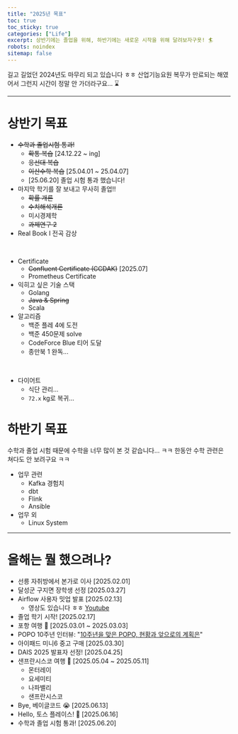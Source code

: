 ```yaml
---
title: "2025년 목표"
toc: true
toc_sticky: true
categories: ["Life"]
excerpt: 상반기에는 졸업을 위해, 하반기에는 새로운 시작을 위해 달려보자구욧! 🏄
robots: noindex
sitemap: false
---
```


길고 길었던 2024년도 마무리 되고 있습니다 ㅎㅎ 산업기능요원 복무가 만료되는 해였어서 그런지 시간이 정말 안 가더라구요... ⌛️

<hr/>

# 상반기 목표

- ~~수학과 졸업시험 통과!~~
  - ~~확통 복습~~ [24.12.22 ~ ing]
  - ~~응선대 복습~~
  - ~~이산수학 복습~~ [25.04.01 ~ 25.04.07]
  - [25.06.20] 졸업 시험 통과 했습니다!
- 마지막 학기를 잘 보내고 무사히 졸업!!
  - ~~확률 개론~~
  - ~~수치해석개론~~
  - 미시경제학
  - ~~과제연구 2~~
- Real Book I 전곡 감상

<br/>

- Certificate
  - ~~Confluent Certificate (CCDAK)~~ [2025.07]
  - Prometheus Certificate
- 익히고 싶은 기술 스택
  - Golang
  - ~~Java & Spring~~
  - Scala
- 알고리즘
  - 백준 플레 4에 도전
  - 백준 450문제 solve
  - CodeForce Blue 티어 도달
  - 종만북 1 완독...

<br/>

- 다이어트
  - 식단 관리...
  - `72.x` kg로 복귀...


# 하반기 목표

수학과 졸업 시험 때문에 수학을 너무 많이 본 것 같습니다... ㅋㅋ 한동안 수학 관련은 쳐다도 안 보려구요 ㅋㅋ

- 업무 관련
  - Kafka 경험치
  - dbt
  - Flink
  - Ansible
- 업무 외
  - Linux System


<hr/>

# 올해는 뭘 했으려나?

- 선릉 자취방에서 본가로 이사 [2025.02.01]
- 달성군 구지면 장학생 선정 [2025.03.27]
- Airflow 사용자 밋업 발표 [2025.02.13]
  - 영상도 있습니다 ㅎㅎ [Youtube](https://www.youtube.com/watch?v=vXG47ROAgqo)
- 졸업 학기 시작! [2025.02.17]
- 포항 여행 🚢 [2025.03.01 ~ 2025.03.03]
- POPO 10주년 인터뷰: "[10주년을 맞은 POPO, 현황과 앞으로의 계획은](https://times.postech.ac.kr/news/articleView.html?idxno=23618)"
- 아이패드 미니6 중고 구매 [2025.03.30]
- DAIS 2025 발표자 선정! [2025.04.25]
- 샌프란시스코 여행 🌉 [2025.05.04 ~ 2025.05.11]
  - 몬터레이
  - 요세미티
  - 나파밸리
  - 샌프란시스코
- Bye, 베이글코드 😭 [2025.06.13]
- Hello, 토스 플레이스! 🙌 [2025.06.16]
- 수학과 졸업 시험 통과! [2025.06.20]

